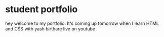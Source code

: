 # student portfolio

hey welcome to my portfolio. It's coming up tomorrow when I learn HTML and CSS with yash birthare live on youtube
